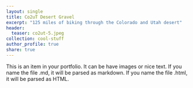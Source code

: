 ```yaml
---
layout: single
title: Co2uT Desert Gravel
excerpt: "125 miles of biking through the Colorado and Utah desert"
header:
  teaser: co2ut-5.jpeg
collection: cool-stuff
author_profile: true
share: true
---
```


This is an item in your portfolio. It can be have images or nice text. If you name the file .md, it will be parsed as markdown. If you name the file .html, it will be parsed as HTML. 
